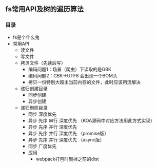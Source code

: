 ## fs常用API及树的遍历算法

### 目录

- fs是个什么鬼
- 常用API
  - 读文件
  - 写文件
  - 拷贝文件（先读后写）
    - 编码问题1：场景（爬虫）下读取的是GBK
    - 编码问题2：GBK->UTF8 会出现一个BOM头
    - 拷贝一份特别大超出当前内存的文件，此时应该用流解决
  - 递归创建目录
    - 同步创建
    - 异步创建
  - 递归删除目录
    - 同步 深度优先
    - 异步 先序 串行 深度优先 （KOA源码中对应方法用此方式实现）
    - 异步 先序 并行 深度优先
    - 异步 先序 并行 深度优先 （promise版）
    - 异步 先序 并行 深度优先 （async版）
    - 同步 广度优先
    - 应用
      - webpack打包时删掉之前的dist
